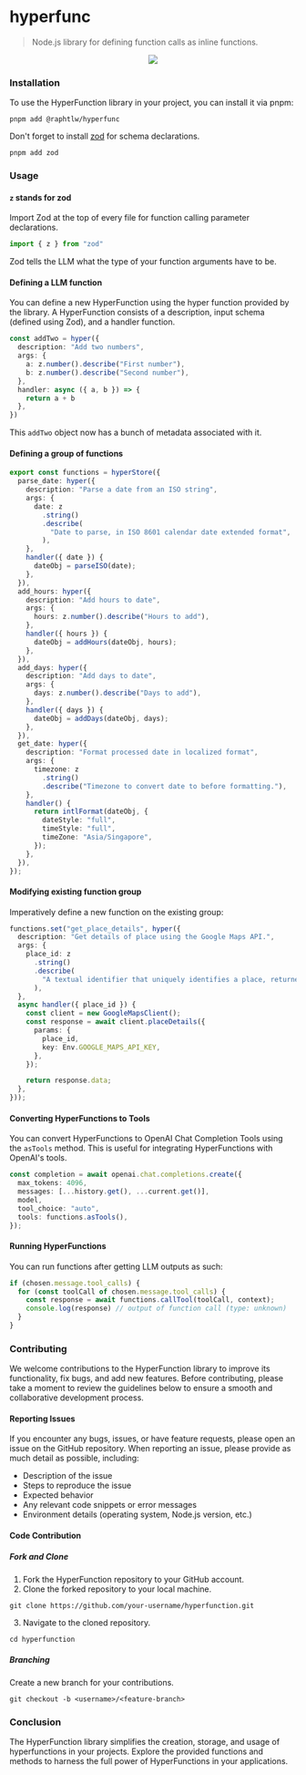 # hyperfunc

> Node.js library for defining function calls as inline functions.

<p align="center">
  <img src=".github/images/README-illustration.png">
</p>

### Installation

To use the HyperFunction library in your project, you can install it via pnpm:

```shell
pnpm add @raphtlw/hyperfunc
```

Don't forget to install [zod](https://zod.dev/) for schema declarations.

```shell
pnpm add zod
```

### Usage

#### `z` stands for zod

Import Zod at the top of every file for function calling parameter declarations.

```typescript
import { z } from "zod"
```

Zod tells the LLM what the type of your function arguments have to be.

#### Defining a LLM function

You can define a new HyperFunction using the hyper function provided by the library. A HyperFunction consists of a description, input schema (defined using Zod), and a handler function.

```typescript
const addTwo = hyper({
  description: "Add two numbers",
  args: {
    a: z.number().describe("First number"),
    b: z.number().describe("Second number"),
  },
  handler: async ({ a, b }) => {
    return a + b
  },
})
```

This `addTwo` object now has a bunch of metadata associated with it.

#### Defining a group of functions

```typescript
export const functions = hyperStore({
  parse_date: hyper({
    description: "Parse a date from an ISO string",
    args: {
      date: z
        .string()
        .describe(
          "Date to parse, in ISO 8601 calendar date extended format",
        ),
    },
    handler({ date }) {
      dateObj = parseISO(date);
    },
  }),
  add_hours: hyper({
    description: "Add hours to date",
    args: {
      hours: z.number().describe("Hours to add"),
    },
    handler({ hours }) {
      dateObj = addHours(dateObj, hours);
    },
  }),
  add_days: hyper({
    description: "Add days to date",
    args: {
      days: z.number().describe("Days to add"),
    },
    handler({ days }) {
      dateObj = addDays(dateObj, days);
    },
  }),
  get_date: hyper({
    description: "Format processed date in localized format",
    args: {
      timezone: z
        .string()
        .describe("Timezone to convert date to before formatting."),
    },
    handler() {
      return intlFormat(dateObj, {
        dateStyle: "full",
        timeStyle: "full",
        timeZone: "Asia/Singapore",
      });
    },
  }),
});
```

#### Modifying existing function group

Imperatively define a new function on the existing group:

```typescript
functions.set("get_place_details", hyper({
  description: "Get details of place using the Google Maps API.",
  args: {
    place_id: z
      .string()
      .describe(
        "A textual identifier that uniquely identifies a place, returned from a Place Search.",
      ),
  },
  async handler({ place_id }) {
    const client = new GoogleMapsClient();
    const response = await client.placeDetails({
      params: {
        place_id,
        key: Env.GOOGLE_MAPS_API_KEY,
      },
    });

    return response.data;
  },
}));
```

#### Converting HyperFunctions to Tools

You can convert HyperFunctions to OpenAI Chat Completion Tools using the `asTools` method. This is useful for integrating HyperFunctions with OpenAI's tools.

```typescript
const completion = await openai.chat.completions.create({
  max_tokens: 4096,
  messages: [...history.get(), ...current.get()],
  model,
  tool_choice: "auto",
  tools: functions.asTools(),
});
```

#### Running HyperFunctions

You can run functions after getting LLM outputs as such:

```typescript
if (chosen.message.tool_calls) {
  for (const toolCall of chosen.message.tool_calls) {
    const response = await functions.callTool(toolCall, context);
    console.log(response) // output of function call (type: unknown)
  }
}
```

### Contributing

We welcome contributions to the HyperFunction library to improve its functionality, fix bugs, and add new features. Before contributing, please take a moment to review the guidelines below to ensure a smooth and collaborative development process.

#### Reporting Issues

If you encounter any bugs, issues, or have feature requests, please open an issue on the GitHub repository. When reporting an issue, please provide as much detail as possible, including:

- Description of the issue
- Steps to reproduce the issue
- Expected behavior
- Any relevant code snippets or error messages
- Environment details (operating system, Node.js version, etc.)

#### Code Contribution

##### Fork and Clone

1. Fork the HyperFunction repository to your GitHub account.
2. Clone the forked repository to your local machine.

```shell
git clone https://github.com/your-username/hyperfunction.git
```

3. Navigate to the cloned repository.

```shell
cd hyperfunction
```

##### Branching

Create a new branch for your contributions.

```shell
git checkout -b <username>/<feature-branch>
```

### Conclusion

The HyperFunction library simplifies the creation, storage, and usage of hyperfunctions in your projects. Explore the provided functions and methods to harness the full power of HyperFunctions in your applications.
